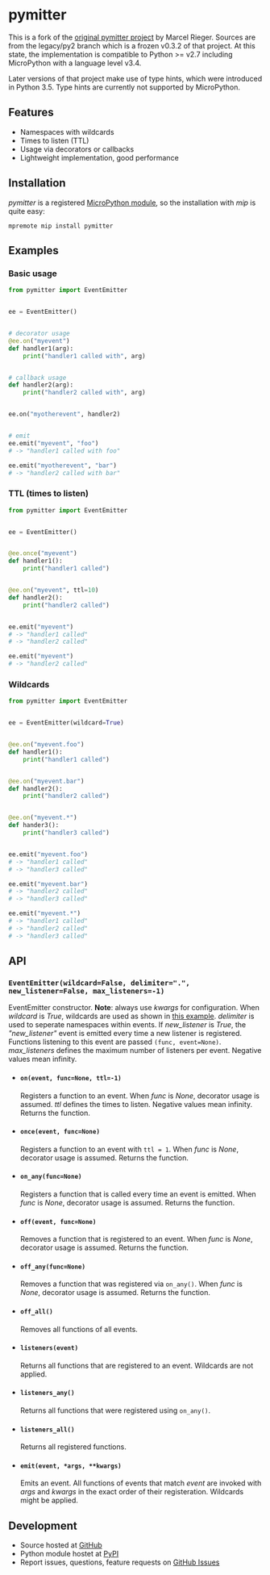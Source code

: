 # pymitter

This is a fork of the [original pymitter project](https://pypi.org/project/pymitter/) by Marcel Rieger.
Sources are from the legacy/py2 branch which is a frozen v0.3.2 of that project.
At this state, the implementation is compatible to Python >= v2.7 including
MicroPython with a language level v3.4.

Later versions of that project make use of type hints, which were introduced
in Python 3.5. Type hints are currently not supported by MicroPython.


## Features

- Namespaces with wildcards
- Times to listen (TTL)
- Usage via decorators or callbacks
- Lightweight implementation, good performance


## Installation

*pymitter* is a registered [MicroPython module](https://github.com/olimaye/micropython-lib),
so the installation with *mip* is quite easy:

```console
mpremote mip install pymitter
```


## Examples

### Basic usage

```python
from pymitter import EventEmitter


ee = EventEmitter()


# decorator usage
@ee.on("myevent")
def handler1(arg):
    print("handler1 called with", arg)


# callback usage
def handler2(arg):
    print("handler2 called with", arg)


ee.on("myotherevent", handler2)


# emit
ee.emit("myevent", "foo")
# -> "handler1 called with foo"

ee.emit("myotherevent", "bar")
# -> "handler2 called with bar"
```


### TTL (times to listen)

```python
from pymitter import EventEmitter


ee = EventEmitter()


@ee.once("myevent")
def handler1():
    print("handler1 called")


@ee.on("myevent", ttl=10)
def handler2():
    print("handler2 called")


ee.emit("myevent")
# -> "handler1 called"
# -> "handler2 called"

ee.emit("myevent")
# -> "handler2 called"
```


### Wildcards

```python
from pymitter import EventEmitter


ee = EventEmitter(wildcard=True)


@ee.on("myevent.foo")
def handler1():
    print("handler1 called")


@ee.on("myevent.bar")
def handler2():
    print("handler2 called")


@ee.on("myevent.*")
def hander3():
    print("handler3 called")


ee.emit("myevent.foo")
# -> "handler1 called"
# -> "handler3 called"

ee.emit("myevent.bar")
# -> "handler2 called"
# -> "handler3 called"

ee.emit("myevent.*")
# -> "handler1 called"
# -> "handler2 called"
# -> "handler3 called"
```

## API


### ``EventEmitter(wildcard=False, delimiter=".", new_listener=False, max_listeners=-1)``

EventEmitter constructor. **Note**: always use *kwargs* for configuration. When *wildcard* is
*True*, wildcards are used as shown in [this example](#wildcards). *delimiter* is used to seperate
namespaces within events. If *new_listener* is *True*, the *"new_listener"* event is emitted every
time a new listener is registered. Functions listening to this event are passed
``(func, event=None)``. *max_listeners* defines the maximum number of listeners per event. Negative
values mean infinity.

- #### ``on(event, func=None, ttl=-1)``
    Registers a function to an event. When *func* is *None*, decorator usage is assumed. *ttl*
    defines the times to listen. Negative values mean infinity. Returns the function.

- #### ``once(event, func=None)``
    Registers a function to an event with ``ttl = 1``. When *func* is *None*, decorator usage is
    assumed. Returns the function.

- #### ``on_any(func=None)``
    Registers a function that is called every time an event is emitted. When *func* is *None*,
    decorator usage is assumed. Returns the function.

- #### ``off(event, func=None)``
    Removes a function that is registered to an event. When *func* is *None*, decorator usage is
    assumed. Returns the function.

- #### ``off_any(func=None)``
    Removes a function that was registered via ``on_any()``. When *func* is *None*, decorator usage
    is assumed. Returns the function.

- #### ``off_all()``
    Removes all functions of all events.

- #### ``listeners(event)``
    Returns all functions that are registered to an event. Wildcards are not applied.

- #### ``listeners_any()``
    Returns all functions that were registered using ``on_any()``.

- #### ``listeners_all()``
    Returns all registered functions.

- #### ``emit(event, *args, **kwargs)``
    Emits an event. All functions of events that match *event* are invoked with *args* and *kwargs*
    in the exact order of their registeration. Wildcards might be applied.


## Development

- Source hosted at [GitHub](https://github.com/riga/pymitter)
- Python module hostet at [PyPI](https://pypi.python.org/pypi/pymitter)
- Report issues, questions, feature requests on [GitHub Issues](https://github.com/riga/pymitter/issues)
